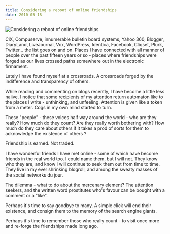 ```yaml
---
title: Considering a reboot of online friendships
date: 2010-05-18
---
```


![Considering a reboot of online friendships](https://source.unsplash.com/9ZQzrLWV52M/1600x900)

CiX, Compuserve, innumerable bulletin board systems, Yahoo 360, Blogger, DiaryLand, LiveJournal, Vox, WordPress, Identica, Facebook, Cliqset, Plurk, Twitter... the list goes on and on. Places I have connected with all manner of people over the past fifteen years or so - places where friendships were forged as our lives crossed paths somewhere out in the electronic firmament.

Lately I have found myself at a crossroads. A crossroads forged by the indifference and transparency of others.

While reading and commenting on blogs recently, I have become a little less naiive. I notice that some recipients of my attention return automaton like to the places I write - unthinking, and unfeeling. Attention is given like a token from a meter. Cogs in my own mind started to turn.

These "people" - these voices half way around the world - who are they really? How much do they count? Are they really worth bothering with? How much do they care about others if it takes a prod of sorts for them to acknowledge the existence of others ?

Friendship is earned. Not traded.

I have wonderful friends I have met online - some of which have become friends in the real world too. I could name them, but I will not. They know who they are, and know I will continue to seek them out from time to time. They live in my ever shrinking blogroll, and among the sweaty masses of the social networks du jour.

The dilemma - what to do about the mercenary element? The attention seekers, and the written word prostitutes who's favour can be bought with a comment or a "like".

Perhaps it's time to say goodbye to many. A simple click will end their existence, and consign them to the memory of the search engine giants.

Perhaps it's time to remember those who really count - to visit once more and re-forge the friendships made long ago.